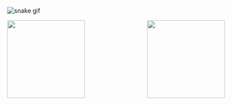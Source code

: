 ![snake gif](https://github.com/NotHamada/NotHamada/blob/output/github-contribution-grid-snake.svg)  
<div>
  <a href="https://github.com/NotHamada">
  <img height="180em"  align="center" src="https://github-readme-stats.vercel.app/api?username=NotHamada&show_icons=true&theme=react&include_all_commits=true&count_private=true"/>
  <img height="180em"  
       style="float:right"
       align="center" src="https://github-readme-stats.vercel.app/api/top-langs/?username=NotHamada&layout=compact&langs_count=7&theme=react" />
</div>
